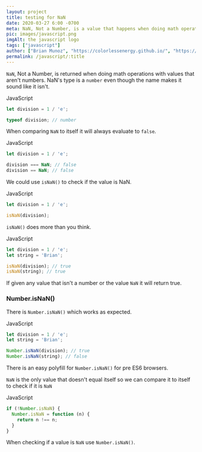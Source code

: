 ```yaml
---
layout: project
title: testing for NaN
date: 2020-03-27 6:00 -0700
meta: NaN, Not a Number, is a value that happens when doing math operations with types that are not numbers.
pic: images/javascript.png
imgAlt: the javascript logo
tags: ["javascript"]
author: ["Brian Munoz", "https://colorlessenergy.github.io/", "https://github.com/colorlessenergy"]
permalink: /javascript/:title
---
```


<code class="highlight__code">NaN</code>, Not a Number, is returned when doing math operations with values that aren't numbers. NaN's type is a <code class="highlight__code">number</code> even though the name makes it sound like it isn't.

<p class="highlight__file-desc">JavaScript</p>

```javascript
let division = 1 / 'e';

typeof division; // number
```

When comparing <code class="highlight__code">NaN</code> to itself it will always evaluate to <code class="highlight__code">false</code>.

<p class="highlight__file-desc">JavaScript</p>

```javascript
let division = 1 / 'e';

division === NaN; // false
division == NaN; // false
```

We could use <code class="highlight__code">isNaN()</code> to check if the value is NaN.

<p class="highlight__file-desc">JavaScript</p>

```javascript
let division = 1 / 'e';

isNaN(division);
```

<code class="highlight__code">isNaN()</code> does more than you think.

<p class="highlight__file-desc">JavaScript</p>

```javascript
let division = 1 / 'e';
let string = 'Brian';

isNaN(division); // true
isNaN(string); // true
```

If given any value that isn't a number or the value <code class="highlight__code">NaN</code> it will return true.

### Number.isNaN()

There is <code class="highlight__code">Number.isNaN()</code> which works as expected.


<p class="highlight__file-desc">JavaScript</p>

```javascript
let division = 1 / 'e';
let string = 'Brian';

Number.isNaN(division); // true
Number.isNaN(string); // false
```

There is an easy polyfill for <code class="highlight__code">Number.isNaN()</code> for pre ES6 browsers.

<code class="highlight__code">NaN</code> is the only value that doesn't equal itself so we can compare it to itself to check if it is <code class="highlight__code">NaN</code>

<p class="highlight__file-desc">JavaScript</p>

```javascript
if (!Number.isNaN) {
  Number.isNaN = function (n) {
    return n !== n;
  }
}
```

When checking if a value is <code class="highlight__code">NaN</code> use <code class="highlight__code">Number.isNaN()</code>.